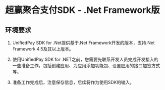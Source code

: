 # 超赢聚合支付SDK - .Net Framework版

## 环境要求

1. UnifiedPay SDK for .Net提供基于.Net Framework开发的版本，支持.Net Framework 4.5及其以上版本。

2. 使用UnifiedPay SDK for .NET之前，您需要先联系开发人员完成开发接入的一些准备工作，包括创建应用、为应用添加功能包、设置应用的接口加签方式等。

3. 准备工作完成后，注意保存信息，后续将作为使用SDK的输入。
